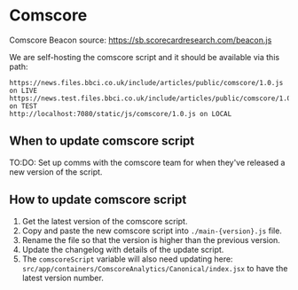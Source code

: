 # Comscore

Comscore Beacon source: https://sb.scorecardresearch.com/beacon.js

We are self-hosting the comscore script and it should be available via this path:

```
https://news.files.bbci.co.uk/include/articles/public/comscore/1.0.js on LIVE
https://news.test.files.bbci.co.uk/include/articles/public/comscore/1.0.js on TEST
http://localhost:7080/static/js/comscore/1.0.js on LOCAL
```

## When to update comscore script

TO:DO: Set up comms with the comscore team for when they've released a new version of the script.

## How to update comscore script

1. Get the latest version of the comscore script.
2. Copy and paste the new comscore script into `./main-{version}.js` file.
3. Rename the file so that the version is higher than the previous version.
4. Update the changelog with details of the update script.
5. The `comscoreScript` variable will also need updating here: `src/app/containers/ComscoreAnalytics/Canonical/index.jsx` to have the latest version number.
